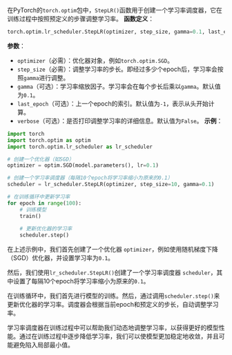 在PyTorch的`torch.optim`包中，`StepLR()`函数用于创建一个学习率调度器，它在训练过程中按照预定义的步骤调整学习率。
**函数定义**：
```python
torch.optim.lr_scheduler.StepLR(optimizer, step_size, gamma=0.1, last_epoch=-1, verbose=False)
```
**参数**：
- `optimizer`（必需）：优化器对象，例如`torch.optim.SGD`。
- `step_size`（必需）：调整学习率的步长。即经过多少个epoch后，学习率会按照`gamma`进行调整。
- `gamma`（可选）：学习率缩放因子。学习率会在每个步长后乘以`gamma`。默认值为`0.1`。
- `last_epoch`（可选）：上一个epoch的索引。默认值为`-1`，表示从头开始计算。
- `verbose`（可选）：是否打印调整学习率的详细信息。默认值为`False`。
**示例**：
```python
import torch
import torch.optim as optim
import torch.optim.lr_scheduler as lr_scheduler

# 创建一个优化器（如SGD）
optimizer = optim.SGD(model.parameters(), lr=0.1)

# 创建一个学习率调度器（每隔10个epoch将学习率缩小为原来的0.1）
scheduler = lr_scheduler.StepLR(optimizer, step_size=10, gamma=0.1)

# 在训练循环中更新学习率
for epoch in range(100):
    # 训练模型
    train()
    
    # 更新优化器的学习率
    scheduler.step()
```

在上述示例中，我们首先创建了一个优化器 `optimizer`，例如使用随机梯度下降（SGD）优化器，并设置学习率为`0.1`。

然后，我们使用`lr_scheduler.StepLR()`创建了一个学习率调度器 `scheduler`，其中设置了每隔10个epoch将学习率缩小为原来的`0.1`。

在训练循环中，我们首先进行模型的训练。然后，通过调用`scheduler.step()`来更新优化器的学习率。调度器会根据当前epoch和预定义的步长，自动调整学习率。

学习率调度器在训练过程中可以帮助我们动态地调整学习率，以获得更好的模型性能。通过在训练过程中逐步降低学习率，我们可以使模型更加稳定地收敛，并且可能避免陷入局部最小值。